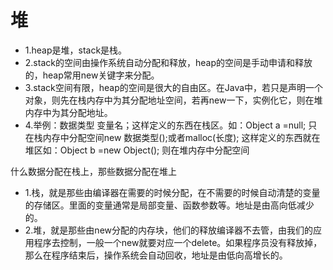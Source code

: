 # 堆

- 1.heap是堆，stack是栈。
- 2.stack的空间由操作系统自动分配和释放，heap的空间是手动申请和释放的，heap常用new关键字来分配。
- 3.stack空间有限，heap的空间是很大的自由区。在Java中，若只是声明一个对象，则先在栈内存中为其分配地址空间，若再new一下，实例化它，则在堆内存中为其分配地址。
- 4.举例：数据类型 变量名；这样定义的东西在栈区。如：Object a =null; 只在栈内存中分配空间new 数据类型();或者malloc(长度); 这样定义的东西就在堆区如：Object b =new Object(); 则在堆内存中分配空间


什么数据分配在栈上，那些数据分配在堆上


- 1.栈，就是那些由编译器在需要的时候分配，在不需要的时候自动清楚的变量的存储区。里面的变量通常是局部变量、函数参数等。地址是由高向低减少的。
- 2.堆，就是那些由new分配的内存块，他们的释放编译器不去管，由我们的应用程序去控制，一般一个new就要对应一个delete。如果程序员没有释放掉，那么在程序结束后，操作系统会自动回收，地址是由低向高增长的。